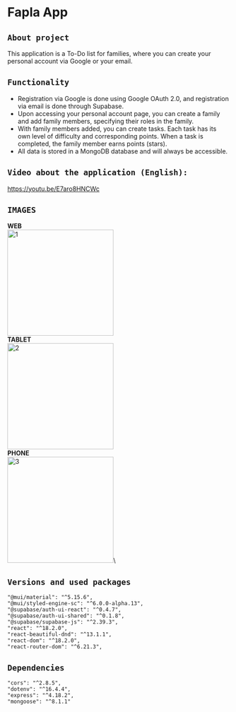 # Fapla App

## `About project`

This application is a To-Do list for families, where you can create your personal account via Google or your email.

## `Functionality`

- Registration via Google is done using Google OAuth 2.0, and registration via email is done through Supabase.
- Upon accessing your personal account page, you can create a family and add family members, specifying their roles in the family.
- With family members added, you can create tasks. Each task has its own level of difficulty and corresponding points. When a task is completed, the family member earns points (stars).
- All data is stored in a MongoDB database and will always be accessible.

## `Video about the application (English):`

https://youtu.be/E7aro8HNCWc

## `IMAGES`

<b>WEB</b>\
<img src="https://github.com/TigerTimofey/fapla-app/assets/119110538/f431e78a-a649-476e-8f7a-7a09425945a3" alt="1"  height="240">\
<b>TABLET</b>\
<img src="https://github.com/TigerTimofey/fapla-app/assets/119110538/fdebac93-7e6d-4725-83fb-98b27ca30c2a" alt="2" height="240">\
<b>PHONE</b>\
<img src="https://github.com/TigerTimofey/fapla-app/assets/119110538/8764de3e-4329-4303-8926-35db03e1da8c" alt="3"  height="240">\

## `Versions and used packages`

    "@mui/material": "^5.15.6",
    "@mui/styled-engine-sc": "^6.0.0-alpha.13",
    "@supabase/auth-ui-react": "^0.4.7",
    "@supabase/auth-ui-shared": "^0.1.8",
    "@supabase/supabase-js": "^2.39.3",
    "react": "^18.2.0",
    "react-beautiful-dnd": "^13.1.1",
    "react-dom": "^18.2.0",
    "react-router-dom": "^6.21.3",

## `Dependencies`

    "cors": "^2.8.5",
    "dotenv": "^16.4.4",
    "express": "^4.18.2",
    "mongoose": "^8.1.1"
